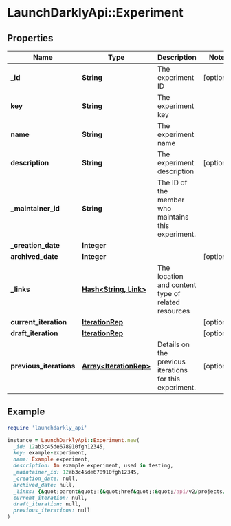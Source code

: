 # LaunchDarklyApi::Experiment

## Properties

| Name | Type | Description | Notes |
| ---- | ---- | ----------- | ----- |
| **_id** | **String** | The experiment ID | [optional] |
| **key** | **String** | The experiment key |  |
| **name** | **String** | The experiment name |  |
| **description** | **String** | The experiment description | [optional] |
| **_maintainer_id** | **String** | The ID of the member who maintains this experiment. |  |
| **_creation_date** | **Integer** |  |  |
| **archived_date** | **Integer** |  | [optional] |
| **_links** | [**Hash&lt;String, Link&gt;**](Link.md) | The location and content type of related resources |  |
| **current_iteration** | [**IterationRep**](IterationRep.md) |  | [optional] |
| **draft_iteration** | [**IterationRep**](IterationRep.md) |  | [optional] |
| **previous_iterations** | [**Array&lt;IterationRep&gt;**](IterationRep.md) | Details on the previous iterations for this experiment. | [optional] |

## Example

```ruby
require 'launchdarkly_api'

instance = LaunchDarklyApi::Experiment.new(
  _id: 12ab3c45de678910fgh12345,
  key: example-experiment,
  name: Example experiment,
  description: An example experiment, used in testing,
  _maintainer_id: 12ab3c45de678910fgh12345,
  _creation_date: null,
  archived_date: null,
  _links: {&quot;parent&quot;:{&quot;href&quot;:&quot;/api/v2/projects/my-project/environments/my-environment&quot;,&quot;type&quot;:&quot;application/json&quot;},&quot;self&quot;:{&quot;href&quot;:&quot;/api/v2/projects/my-project/environments/my-environment/experiments/my-experiment&quot;,&quot;type&quot;:&quot;application/json&quot;}},
  current_iteration: null,
  draft_iteration: null,
  previous_iterations: null
)
```

